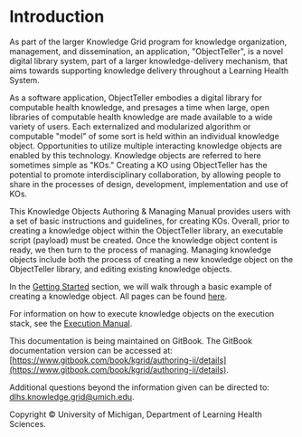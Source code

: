 # Introduction

As part of the larger Knowledge Grid program for knowledge organization, management, and dissemination, an application, "ObjectTeller", is a novel digital library system, part of a larger knowledge-delivery mechanism, that aims towards supporting knowledge delivery throughout a Learning Health System.

As a software application, ObjectTeller embodies a digital library for computable health knowledge, and presages a time when large, open libraries of computable health knowledge are made available to a wide variety of users. Each externalized and modularized algorithm or computable "model" of some sort is held within an individual knowledge object. Opportunities to utilize multiple interacting knowledge objects are enabled by this technology. Knowledge objects are referred to here sometimes simple as "KOs." Creating a KO using ObjectTeller has the potential to promote interdisciplinary collaboration, by allowing people to share in the processes of design, development, implementation and use of KOs.

This Knowledge Objects Authoring & Managing Manual provides users with a set of basic instructions and guidelines, for creating KOs. Overall, prior to creating a knowledge object within the ObjectTeller library, an executable script \(payload\) must be created. Once the knowledge object content is ready, we then turn to the process of managing. Managing knowledge objects include both the process of creating a new knowledge object on the ObjectTeller library, and editing existing knowledge objects.

In the [Getting Started](http://kgrid.org/AuthoringManual/getting-started) section, we will walk through a basic example of creating a knowledge object. All pages can be found [here](http://kgrid.org/AuthoringManual/summary).

For information on how to execute knowledge objects on the execution stack, see the [Execution Manual](http://kgrid.org/ExecutionManual/).

This documentation is being maintained on GitBook. The GitBook documentation version can be accessed at: [https://www.gitbook.com/book/kgrid/authoring-ii/details](https://www.gitbook.com/book/kgrid/authoring-ii/details).

Additional questions beyond the information given can be directed to: dlhs.knowledge.grid@umich.edu.

Copyright © University of Michigan, Department of Learning Health Sciences.

